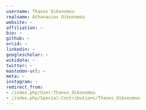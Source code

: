 ```yaml
---
username: Thanos Oikonomou
realname: Athanasios Oikonomou
website: ~
affiliation: ~
bio: ~
github: ~
orcid: ~
linkedin: ~
googlescholar: ~
wikidata: ~
twitter: ~
mastodon-url: ~
meta: ~
instagram: ~
redirect_from:
- /index.php/User:Thanos_Oikonomou
- /index.php/Special:Contributions/Thanos_Oikonomou
---
```

